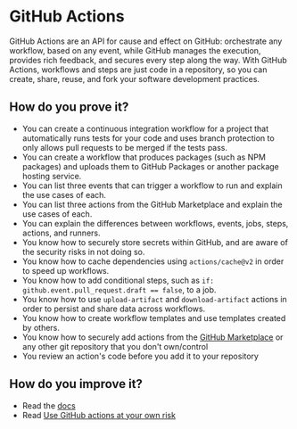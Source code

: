 # GitHub Actions

GitHub Actions are an API for cause and effect on GitHub: orchestrate any workflow, based on any event, while GitHub manages the execution, provides rich feedback, and secures every step along the way. With GitHub Actions, workflows and steps are just code in a repository, so you can create, share, reuse, and fork your software development practices.

## How do you prove it?
* You can create a continuous integration workflow for a project that automatically runs tests for your code and uses branch protection to only allows pull requests to be merged if the tests pass.
* You can create a workflow that produces packages (such as NPM packages) and uploads them to GitHub Packages or another package hosting service.
* You can list three events that can trigger a workflow to run and explain the use cases of each.
* You can list three actions from the GitHub Marketplace and explain the use cases of each.
* You can explain the differences between workflows, events, jobs, steps, actions, and runners.
* You know how to securely store secrets within GitHub, and are aware of the security risks in not doing so.
* You know how to cache dependencies using `actions/cache@v2` in order to speed up workflows.
* You know how to add conditional steps, such as `if: github.event.pull_request.draft == false`, to a job.
* You know how to use `upload-artifact` and `download-artifact` actions in order to persist and share data across workflows.
* You know how to create workflow templates and use templates created by others.
* You know how to securely add actions from the [GitHub Marketplace](https://github.com/marketplace) or any other git repository that you don't own/control
* You review an action's code before you add it to your repository

## How do you improve it?
* Read the [docs](https://docs.github.com/en/free-pro-team@latest/actions)
* Read [Use GitHub actions at your own risk](https://julienrenaux.fr/2019/12/20/github-actions-security-risk/)
